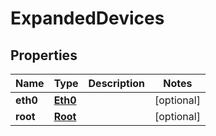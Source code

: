 

# ExpandedDevices

## Properties

Name | Type | Description | Notes
------------ | ------------- | ------------- | -------------
**eth0** | [**Eth0**](Eth0.md) |  |  [optional]
**root** | [**Root**](Root.md) |  |  [optional]



